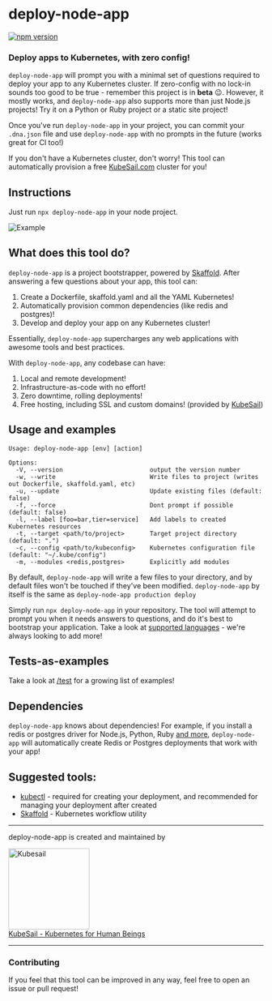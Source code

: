 # **deploy-node-app**

[![npm version](https://img.shields.io/npm/v/deploy-node-app.svg?style=flat-square)](https://www.npmjs.com/package/deploy-node-app)

### Deploy apps to Kubernetes, with zero config!

`deploy-node-app` will prompt you with a minimal set of questions required to deploy your app to any Kubernetes cluster. If zero-config with no lock-in sounds too good to be true - remember this project is in **beta** :wink:. However, it mostly works, and `deploy-node-app` also supports more than just Node.js projects! Try it on a Python or Ruby project or a static site project!

Once you've run `deploy-node-app` in your project, you can commit your `.dna.json` file and use `deploy-node-app` with no prompts in the future (works great for CI too!)

If you don't have a Kubernetes cluster, don't worry! This tool can automatically provision a free [KubeSail.com](https://kubesail.com) cluster for you!


## Instructions

Just run `npx deploy-node-app` in your node project.

![Example](https://github.com/kubesail/deploy-node-app/raw/master/docs/terminal-example-1.svg?sanitize=true)

## What does this tool do?

`deploy-node-app` is a project bootstrapper, powered by [Skaffold](https://github.com/GoogleContainerTools/skaffold). After answering a few questions about your app, this tool can:

1. Create a Dockerfile, skaffold.yaml and all the YAML Kubernetes!
2. Automatically provision common dependencies (like redis and postgres)!
3. Develop and deploy your app on any Kubernetes cluster!

Essentially, `deploy-node-app` supercharges any web applications with awesome tools and best practices.

With `deploy-node-app`, any codebase can have:

1. Local and remote development!
2. Infrastructure-as-code with no effort!
3. Zero downtime, rolling deployments!
4. Free hosting, including SSL and custom domains! (provided by [KubeSail](https://kubesail.com))

## Usage and examples

```
Usage: deploy-node-app [env] [action]

Options:
  -V, --version                        output the version number
  -w, --write                          Write files to project (writes out Dockerfile, skaffold.yaml, etc)
  -u, --update                         Update existing files (default: false)
  -f, --force                          Dont prompt if possible (default: false)
  -l, --label [foo=bar,tier=service]   Add labels to created Kubernetes resources
  -t, --target <path/to/project>       Target project directory (default: ".")
  -c, --config <path/to/kubeconfig>    Kubernetes configuration file (default: "~/.kube/config")
  -m, --modules <redis,postgres>       Explicitly add modules
```

By default, `deploy-node-app` will write a few files to your directory, and by default files won't be touched if they've been modified. `deploy-node-app` by itself is the same as `deploy-node-app production deploy`

Simply run `npx deploy-node-app` in your repository. The tool will attempt to prompt you when it needs answers to questions, and do it's best to bootstrap your application. Take a look at [supported languages](https://github.com/kubesail/deploy-node-app/tree/master/src/languages) - we're always looking to add more!

## Tests-as-examples

Take a look at [/test](https://github.com/kubesail/deploy-node-app/tree/master/test) for a growing list of examples!

## Dependencies

`deploy-node-app` knows about dependencies! For example, if you install a redis or postgres driver for Node.js, Python, Ruby [and more](https://github.com/kubesail/deploy-node-app/tree/master/src/languages), `deploy-node-app` will automatically create Redis or Postgres deployments that work with your app!

## Suggested tools:

- [kubectl](https://kubernetes.io/docs/tasks/tools/install-kubectl/) - required for creating your deployment, and recommended for managing your deployment after created
- [Skaffold](https://skaffold.dev/docs/install/) - Kubernetes workflow utility

---

deploy-node-app is created and maintained by

[<img src="docs/kubesail-logo.png" alt="Kubesail" width="160">
<br/>
KubeSail - Kubernetes for Human Beings](https://kubesail.com)

---

### Contributing

If you feel that this tool can be improved in any way, feel free to open an issue or pull request!

